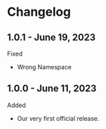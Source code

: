 # Changelog

## 1.0.1 - June 19, 2023
Fixed
* Wrong Namespace

## 1.0.0 - June 11, 2023
Added
* Our very first official release.